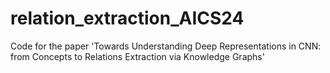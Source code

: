 # relation_extraction_AICS24
Code for the paper 'Towards Understanding Deep Representations in CNN: from Concepts to Relations Extraction via Knowledge Graphs'
